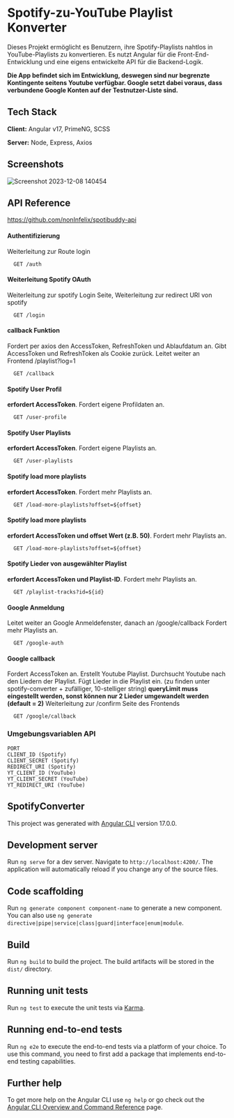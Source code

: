 
# Spotify-zu-YouTube Playlist Konverter

Dieses Projekt ermöglicht es Benutzern, ihre Spotify-Playlists nahtlos in YouTube-Playlists zu konvertieren. Es nutzt Angular für die Front-End-Entwicklung und eine eigens entwickelte API für die Backend-Logik.

__Die App befindet sich im Entwicklung, deswegen sind nur begrenzte Kontingente seitens Youtube verfügbar. Google setzt dabei voraus, dass verbundene Google Konten auf der Testnutzer-Liste sind.__




## Tech Stack

**Client:** Angular v17, PrimeNG, SCSS

**Server:** Node, Express, Axios

## Screenshots
![Screenshot 2023-12-08 140454](https://github.com/nonInfelix/spotibuddy/assets/96667784/7f67d366-acee-41fe-91e8-4626b6c39a79)



## API Reference
https://github.com/nonInfelix/spotibuddy-api
#### Authentifizierung
Weiterleitung zur Route login
```http
  GET /auth
```
#### Weiterleitung Spotify OAuth
Weiterleitung zur spotify Login Seite, Weiterleitung zur redirect URI von spotify
```http
  GET /login
```
#### callback Funktion
Fordert per axios den AccessToken, RefreshToken und Ablaufdatum an.
Gibt AccessToken und RefreshToken als Cookie zurück. 
Leitet weiter an Frontend /playlist?log=1
```http
  GET /callback
```

#### Spotify User Profil
__erfordert AccessToken__. 
Fordert eigene Profildaten an.
```http
  GET /user-profile
```

#### Spotify User Playlists
__erfordert AccessToken__. 
Fordert eigene Playlists an.
```http
  GET /user-playlists
```
#### Spotify load more playlists
__erfordert AccessToken__. 
Fordert mehr Playlists an. 
```http
  GET /load-more-playlists?offset=${offset}
```
#### Spotify load more playlists
__erfordert AccessToken und offset Wert (z.B. 50)__. 
Fordert mehr Playlists an. 
```http
  GET /load-more-playlists?offset=${offset}
```
#### Spotify Lieder von ausgewählter Playlist
__erfordert AccessToken und Playlist-ID__. 
Fordert mehr Playlists an. 
```http
  GET /playlist-tracks?id=${id}
```
#### Google Anmeldung
Leitet weiter an Google Anmeldefenster, danach an /google/callback
Fordert mehr Playlists an. 
```http
  GET /google-auth
```
#### Google callback
Fordert AccessToken an.
Erstellt Youtube Playlist. Durchsucht Youtube nach den Liedern der Playlist.
Fügt Lieder in die Playlist ein. (zu finden unter spotify-converter + zufälliger, 10-stelliger string) __queryLimit muss eingestellt werden, sonst können nur 2 Lieder umgewandelt werden (default = 2)__
Weiterleitung zur /confirm Seite des Frontends
```http
  GET /google/callback
```
### Umgebungsvariablen API
    PORT
    CLIENT_ID (Spotify)
    CLIENT_SECRET (Spotify)
    REDIRECT_URI (Spotify)
    YT_CLIENT_ID (YouTube)
    YT_CLIENT_SECRET (YouTube)
    YT_REDIRECT_URI (YouTube)

## SpotifyConverter

This project was generated with [Angular CLI](https://github.com/angular/angular-cli) version 17.0.0.

## Development server

Run `ng serve` for a dev server. Navigate to `http://localhost:4200/`. The application will automatically reload if you change any of the source files.

## Code scaffolding

Run `ng generate component component-name` to generate a new component. You can also use `ng generate directive|pipe|service|class|guard|interface|enum|module`.

## Build

Run `ng build` to build the project. The build artifacts will be stored in the `dist/` directory.

## Running unit tests

Run `ng test` to execute the unit tests via [Karma](https://karma-runner.github.io).

## Running end-to-end tests

Run `ng e2e` to execute the end-to-end tests via a platform of your choice. To use this command, you need to first add a package that implements end-to-end testing capabilities.

## Further help

To get more help on the Angular CLI use `ng help` or go check out the [Angular CLI Overview and Command Reference](https://angular.io/cli) page.
